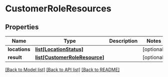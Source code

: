 # CustomerRoleResources

## Properties
Name | Type | Description | Notes
------------ | ------------- | ------------- | -------------
**locations** | [**list[LocationStatus]**](LocationStatus.md) |  | [optional] 
**result** | [**list[CustomerRoleResource]**](CustomerRoleResource.md) |  | [optional] 

[[Back to Model list]](../README.md#documentation-for-models) [[Back to API list]](../README.md#documentation-for-api-endpoints) [[Back to README]](../README.md)


